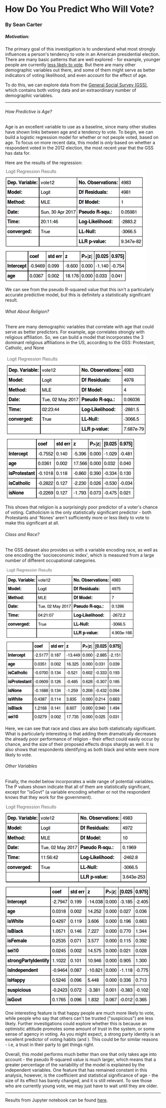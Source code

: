 # How Do You Predict Who Will Vote?
### By Sean Carter

##### Motivation:

The primary goal of this investigation is to understand what most strongly influences a person's tendency to vote in an American presidential election. There are many basic patterns that are well explored - for example, younger people are currently [less likely to vote](http://www.npr.org/2016/05/16/478237882/millennials-now-rival-boomers-as-a-political-force-but-will-they-actually-vote). But there are many other demographic variables out there, and some of them might serve as better indicators of voting likelihood, and even account for the effect of age.

To do this, we can explore data from the [General Social Survey (GSS)](http://gss.norc.org/), which contains both voting data and an extraordinary number of demographic variables.

----------------------------

###### How Predictive is Age?
Age is an excellent variable to use as a baseline, since many other studies have shown links between age and a tendency to vote. To begin, we can build a logistic regression model for whether or not people voted, based on age. To focus on more recent data, this model is *only* based on whether a respondent voted in the 2012 election, the most recent year that the GSS has data for.

Here are the results of the regression:

![Age regression](./images/age_logit.png)

We can see from the pseudo R-squared value that this isn't a particularly accurate predictive model, but this is definitely a statistically significant result.

###### What About Religion?

There are many demographic variables that correlate with age that could serve as better predictors. For example, age correlates strongly with religious affiliation. So, we can build a model that incorporates the 3 dominant religious affiliations in the US, according to the GSS: Protestant, Catholic, and None

![Religious regression](./images/religion_logit.png)

This shows that religion is a surprisingly poor predictor of a voter's chance of voting. Catholicism is the only statistically significant predictor - both Protestants and 'Nones' aren't sufficiently more or less likely to vote to make this significant at all.

###### Class and Race?

The GSS dataset also provides us with a variable encoding race, as well as one encoding the 'socioeconomic index', which is measured from a large number of different occupational categories.

![Race and class regression](./images/race_class_logit.png)

Here, we can see that race and class are also both statistically significant. What is particularly interesting is that adding them dramatically decreases the already poor performance of religion - their effect could easily occur by chance, and the size of their proposed effects drops sharply as well. It is also shows that respondents identifying as both black and white were more likely to vote.

###### Other Variables

Finally, the model below incorporates a wide range of potential variables. The P values shown indicate that all of them are statistically significant, except for "isGovt" (a variable encoding whether or not the respondent knows that they work for the government).

![Final regression](./images/final_logit.png)

One interesting feature is that happy people are much more likely to vote, while people who say that others can't be trusted ("suspicious") are less likely. Further investigations could explore whether this is because an optimistic attitude promotes some amount of trust in the system, or some sense of agency in voting. As you might expect, a strong party identity is an excellent predictor of voting habits (and ). This could be for similar reasons - i.e, a trust in their party to get things right.

Overall, this model performs much better than one that only takes age into account - the pseudo R-squared value is much larger, which means that a greater percentage of the variability of the model is explained by the independent variables. One feature that has remained constant in this analysis, however, is the coefficient and statistical significance of age - the size of its effect has barely changed, and it is still relevant. To see those who are currently young vote, we may just have to wait until they are older.

------------------------------

Results from Jupyter notebook can be found [here](https://github.com/SeanCCarter/DataScienceGSSExploration/blob/master/code/report3.ipynb).
